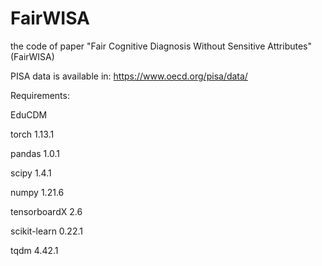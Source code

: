 # FairWISA
the code of paper "Fair Cognitive Diagnosis Without Sensitive Attributes"(FairWISA)

PISA data is available in: https://www.oecd.org/pisa/data/

Requirements:

EduCDM

torch 1.13.1

pandas 1.0.1

scipy 1.4.1

numpy 1.21.6

tensorboardX 2.6

scikit-learn 0.22.1

tqdm 4.42.1
